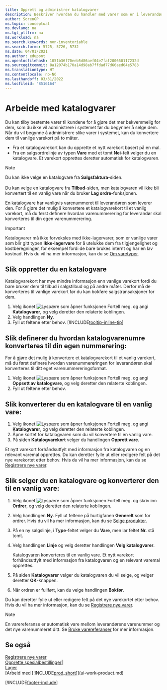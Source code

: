 ```yaml
---
title: Opprett og administrer katalogvarer
description: Beskriver hvordan du handler med varer som er i leverandørerlisten for varer, men som ikke er i din egen oversikt over varer.
author: SorenGP
ms.topic: conceptual
ms.devlang: na
ms.tgt_pltfrm: na
ms.workload: na
ms.search.keywords: non-inventoriable
ms.search.forms: 5725, 5726, 5732
ms.date: 04/01/2021
ms.author: edupont
ms.openlocfilehash: 1051b36f70eeb5d86aef04e7faf200660117232d
ms.sourcegitcommit: 8a12074b170a14d98ab7ffdad77d66aed64e5783
ms.translationtype: HT
ms.contentlocale: nb-NO
ms.lasthandoff: 03/31/2022
ms.locfileid: "8516164"
---
```

# <a name="work-with-catalog-items"></a>Arbeide med katalogvarer
Du kan tilby bestemte varer til kundene for å gjøre det mer bekvemmelig for dem, som du ikke vil administrere i systemet før du begynner å selge dem. Når du vil begynne å administrere slike varer i systemet, kan du konvertere dem til vanlige varekort på to måter.

* Fra et katalogvarekort kan du opprette et nytt varekort basert på en mal.
* Fra en salgsordrelinje av typen **Vare** med et tomt **Nei**-felt velger du en katalogvare. Et varekort opprettes deretter automatisk for katalogvaren.

> [!NOTE]  
> Du kan ikke velge en katalogvare fra **Salgsfaktura**-siden.<br /><br />
> Du kan velge en katalogvare fra **Tilbud**-siden, men katalogvaren vil ikke bli konvertert til en vanlig vare når du bruker **Lag ordre**-funksjonen.

En katalogvare har vanligvis varenummeret til leverandøren som leverer den. For å gjøre det mulig å konvertere et katalogvarekort til et vanlig varekort, må du først definere hvordan varenummerering for leverandør skal konverteres til din egen varenummerering.   

> [!Important]
> Katalogvarer må ikke forveksles med ikke-lagervarer, som er vanlige varer som blir gitt typen **Ikke-lagervare** for å utelukke dem fra tilgjengelighet og kostberegninger, for eksempel fordi de bare brukes internt og har en lav kostnad. Hvis du vil ha mer informasjon, kan du se [Om varetyper](inventory-about-item-types.md).

## <a name="to-create-a-catalog-item"></a>Slik oppretter du en katalogvare
Katalogvarekort har mye mindre informasjon enn vanlige varekort fordi du bare bruker dem til tilbud i salgstilbud og på andre måter. Derfor må de konverteres til vanlige varekort før du kan bokføre salgstransaksjoner for dem.

1. Velg ikonet ![Lyspære som åpner funksjonen Fortell meg.](media/ui-search/search_small.png "Fortell hva du vil gjøre") og angi **Katalogvarer**, og velg deretter den relaterte koblingen.
2. Velg handlingen **Ny**.
3. Fyll ut feltene etter behov. [!INCLUDE[tooltip-inline-tip](includes/tooltip-inline-tip_md.md)]

## <a name="to-set-up-how-catalog-item-numbers-are-converted-to-your-own-numbering"></a>Slik definerer du hvordan katalogvarenumre konverteres til din egen nummerering:
For å gjøre det mulig å konvertere et katalogvarekort til et vanlig varekort, må du først definere hvordan varenummereringen for leverandøren skal konverteres til ditt eget varenummereringsformat.

1. Velg ikonet ![Lyspære som åpner funksjonen Fortell meg.](media/ui-search/search_small.png "Fortell hva du vil gjøre") og angi **Oppsett av katalogvare**, og velg deretter den relaterte koblingen.
2. Fyll ut feltene etter behov.

## <a name="to-convert-a-catalog-item-to-a-normal-item"></a>Slik konverterer du en katalogvare til en vanlig vare:
1. Velg ikonet ![Lyspære som åpner funksjonen Fortell meg.](media/ui-search/search_small.png "Fortell hva du vil gjøre") og angi **Katalogvarer**, og velg deretter den relaterte koblingen.
2. Åpne kortet for katalogvaren som du vil konvertere til en vanlig vare.
3. På siden **Katalogvarekort** velger du handlingen **Opprett vare**.

Et nytt varekort forhåndsutfylt med informasjon fra katalogvaren og en relevant varemal opprettes. Du kan deretter fylle ut eller redigere felt på det nye varekortet etter behov. Hvis du vil ha mer informasjon, kan du se [Registrere nye varer](inventory-how-register-new-items.md).

## <a name="to-sell-a-catalog-item-and-convert-it-to-a-normal-item"></a>Slik selger du en katalogvare og konverterer den til en vanlig vare:
1. Velg ikonet ![Lyspære som åpner funksjonen Fortell meg.](media/ui-search/search_small.png "Fortell hva du vil gjøre") og skriv inn **Ordrer**, og velg deretter den relaterte koblingen.
2. Velg handlingen **Ny**. Fyll ut feltene på hurtigfanen **Generelt** som for ordrer. Hvis du vil ha mer informasjon, kan du se [Selge produkter](sales-how-sell-products.md).
3. På en ny salgslinje, i **Type**-feltet velger du **Vare**, men lar feltet **Nr.** stå tomt.
4. Velg handlingen **Linje** og velg deretter handlingen **Velg katalogvarer**.

    Katalogvaren konverteres til en vanlig vare. Et nytt varekort forhåndsutfylt med informasjon fra katalogvaren og en relevant varemal opprettes.
5. På siden **Katalogvarer** velger du katalogvaren du vil selge, og velger deretter **OK**-knappen.
6. Når ordren er fullført, kan du velge handlingen **Bokfør**.

Du kan deretter fylle ut eller redigere felt på det nye varekortet etter behov. Hvis du vil ha mer informasjon, kan du se [Registrere nye varer](inventory-how-register-new-items.md).

> [!NOTE]  
>   En varereferanse er automatisk vare mellom leverandørens varenummer og det nye varenummeret ditt. Se [Bruke varereferanser](inventory-how-use-item-cross-refs.md) for mer informasjon.

## <a name="see-also"></a>Se også
[Registrere nye varer](inventory-how-register-new-items.md)  
[Opprette spesialbestillinger](sales-how-to-create-special-orders.md)|  
[Lager](inventory-manage-inventory.md)  
[Arbeid med [!INCLUDE[prod_short](includes/prod_short.md)]](ui-work-product.md)


[!INCLUDE[footer-include](includes/footer-banner.md)]